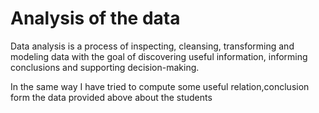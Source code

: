 # Analysis of the data
Data analysis is a process of inspecting, cleansing, transforming and modeling data with the goal of discovering useful information, informing conclusions and supporting decision-making.

In the same way I have tried to compute some useful relation,conclusion form the data provided above about the students 